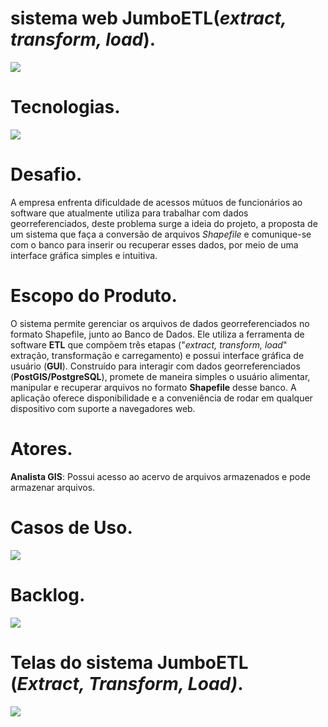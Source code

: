 # sistema web JumboETL(*extract, transform, load*).
 ![](https://i.imgur.com/GVAU8Y1.png)

# Tecnologias.
![](https://i.imgur.com/bNRJEIt.png)

# Desafio.
A empresa enfrenta dificuldade de acessos mútuos de funcionários ao software que atualmente utiliza para trabalhar com dados georreferenciados, deste problema surge a ideia do projeto, a proposta de um sistema que faça a conversão de arquivos *Shapefile* e comunique-se com o banco para inserir ou recuperar esses dados, por meio de uma interface gráfica simples e intuitiva.

# Escopo do Produto.
O sistema permite gerenciar os arquivos de dados georreferenciados no formato Shapefile, junto ao Banco de Dados. Ele utiliza a ferramenta de software **ETL** que compõem três etapas ("*extract, transform, load*" extração, transformação e carregamento) e possui interface gráfica de usuário (**GUI**). Construído para interagir com dados georreferenciados (**PostGIS/PostgreSQL**), promete de maneira simples o usuário alimentar, manipular e recuperar arquivos no formato **Shapefile** desse banco. A aplicação oferece disponibilidade e a conveniência de rodar em qualquer dispositivo com suporte a navegadores web.

# Atores.
**Analista GIS**: Possui acesso ao acervo de arquivos armazenados e pode armazenar arquivos.

# Casos de Uso.
![](https://imgur.com/3UwyV6f.png)

# Backlog.
![](https://i.imgur.com/Q6lCJzb.png)

# Telas do sistema JumboETL (*Extract, Transform, Load)*.
![](https://i.imgur.com/0AO8IiY.jpg)
